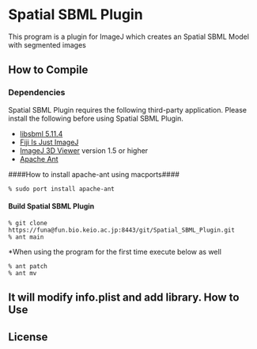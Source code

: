 Spatial SBML Plugin
======================
This program is a plugin for ImageJ which creates an Spatial SBML Model with segmented images

How to Compile
------------------
### Dependencies ###
Spatial SBML Plugin requires the following third-party application.
Please install the following before using Spatial SBML Plugin.

+ [libsbml 5.11.4](http://sbml.org/Software/libSBML "libsbml")
+ [Fiji Is Just ImageJ](http://fiji.sc/Fiji "Fiji Is Just ImageJ")
+ [ImageJ 3D Viewer](http://3dviewer.neurofly.de/ "ImageJ 3D Viewer") version 1.5 or higher
+ [Apache Ant](http://ant.apache.org/ "Apache Ant")

####How to install apache-ant using macports####

    % sudo port install apache-ant

#### Build Spatial SBML Plugin ####
    % git clone https://funa@fun.bio.keio.ac.jp:8443/git/Spatial_SBML_Plugin.git
    % ant main



*When using the program for the first time execute below as well

    % ant patch
    % ant mv

It will modify info.plist and add library.
How to Use
-------------------

License
------------------
